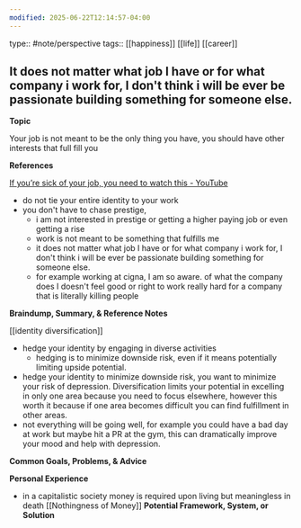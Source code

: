 ```yaml
---
modified: 2025-06-22T12:14:57-04:00
---
```

type:: #note/perspective
tags:: [[happiness]] [[life]] [[career]]
## It does not matter what job I have or for what company i work for, I don't think i will be ever be passionate building something for someone else. 

**Topic**
<!-- What are you writing about from The Queue? This can be a quote, tweet, idea, thought, interest, or even a broad topic. -->
Your job is not meant to be the only thing you have, you should have other interests that full fill you

**References**
<!-- What quotes, books, or external content are relevant to this topic? Where did you find this information? -->
[If you’re sick of your job, you need to watch this - YouTube](https://www.youtube.com/watch?v=Zl0EfP33v0k&t=1280s)
- do not tie your entire identity to your work
- you don't have to chase prestige, 
	- i am not interested in prestige or getting a higher paying job or even getting a rise
	- work is not meant to be something that fulfills me 
	- it does not matter what job I have or for what company i work for, I don't think i will be ever be passionate building something for someone else. 
	- for example working at cigna, I am so aware. of what the company does I doesn't feel good or right to work really hard for a company that is literally killing people 


**Braindump, Summary, & Reference Notes**
<!-- What thoughts, summaries, and existing notes come to mind regarding this topic? -->
[[identity diversification]]
- hedge your identity by engaging in diverse activities
	-  hedging is to minimize downside risk, even if it means potentially limiting upside potential.
- hedge your identity to minimize downside risk, you want to minimize your risk of depression. Diversification limits your potential in excelling in only one area because you need to focus elsewhere, however this worth it because if one area becomes difficult you can find fulfillment in other areas.
- not everything will be going well, for example you could have a bad day at work but maybe hit a PR at the gym, this can dramatically improve your mood and help with depression.

**Common Goals, Problems, & Advice**
<!-- What are the common goals related to this topic? What problems arise, and what typical advice is offered to solve them? -->

**Personal Experience**
<!-- What personal experiences, stories, or problems have you faced that relate to this topic? -->
- in a capitalistic society money is required upon living but meaningless in death [[Nothingness of Money]]
**Potential Framework, System, or Solution**
<!-- What memorable, step-by-step solution, framework, or system can be created to address this topic? -->
